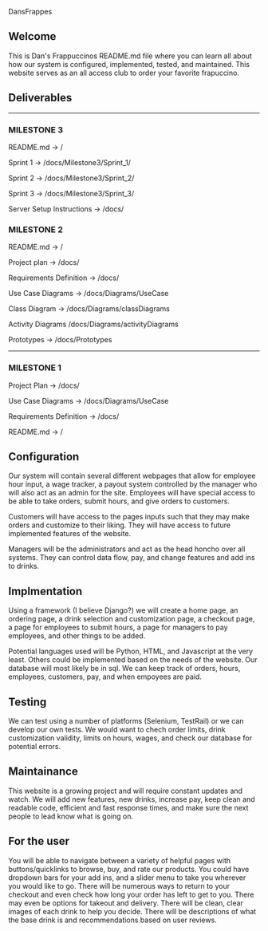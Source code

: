 DansFrappes

## Welcome
This is Dan's Frappuccinos README.md file where you can learn all about how our system is configured, implemented, tested, and maintained. This website serves as an all access club to order your favorite frapuccino.

## Deliverables
---
### MILESTONE 3
README.md -> /

Sprint 1 -> /docs/Milestone3/Sprint_1/

Sprint 2 -> /docs/Milestone3/Sprint_2/

Sprint 3 -> /docs/Milestone3/Sprint_3/

Server Setup Instructions -> /docs/

### MILESTONE 2
README.md -> /

Project plan -> /docs/

Requirements Definition -> /docs/

Use Case Diagrams -> /docs/Diagrams/UseCase

Class Diagram -> /docs/Diagrams/classDiagrams

Activity Diagrams /docs/Diagrams/activityDiagrams

Prototypes -> /docs/Prototypes

---
### MILESTONE 1

Project Plan -> /docs/

Use Case Diagrams -> /docs/Diagrams/UseCase

Requirements Definition -> /docs/

README.md -> /


## Configuration
Our system will contain several different webpages that allow for employee hour input, a wage tracker, a payout system controlled by the manager who will also act as an admin for the site. Employees will have special access to be able to take orders, submit hours, and give orders to customers.

Customers will have access to the pages inputs such that they may make orders and customize to their liking. They will have access to future implemented features of the website.

Managers will be the administrators and act as the head honcho over all systems. They can control data flow, pay, and change features and add ins to drinks.

## Implmentation
Using a framework (I believe Django?) we will create a home page, an ordering page, a drink selection and customization page, a checkout page, a page for employees to submit hours, a page for managers to pay employees, and other things to be added.

Potential languages used will be Python, HTML, and Javascript at the very least. Others could be implemented based on the needs of the website. Our database will most likely be in sql. We can keep track of orders, hours, employees, customers, pay, and when empoyees are paid.

## Testing
We can test using a number of platforms (Selenium, TestRail) or we can develop our own tests. We would want to chech order limits, drink customization validity, limits on hours, wages, and check our database for potential errors.

## Maintainance
This website is a growing project and will require constant updates and watch. We will add new features, new drinks, increase pay, keep clean and readable code, efficient and fast response times, and make sure the next people to lead know what is going on.

## For the user
You will be able to navigate between a variety of helpful pages with buttons/quicklinks to browse, buy, and rate our products. You could have dropdown bars for your add ins, and a slider menu to take you wherever you would like to go. There will be numerous ways to return to your checkout and even check how long your order has left to get to you. There may even be options for takeout and delivery. There will be clean, clear images of each drink to help you decide. There will be descriptions of what the base drink is and recommendations based on user reviews. 


